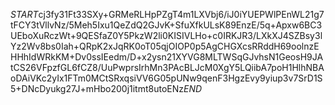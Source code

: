 $START$cj3fy31Ft33SXy+GRMeRLHpPZgT4m1LXVbj6/iJ0iYUEPWlPEnWL21g7tFCY3tVllvNz/5Meh5Ixu1QeZdQ2GJvK+SfuXfkULsK89EnzE/5q+Apxw6BC3UEboXuRczWt+9QESfaZ0Y5PkzW2li0KISIVLHo+c0IRKJR3/LXkXJ4SZBsy3lYz2Wv8bs0Iah+QRpK2xJqRK0oT05qjOIOP0p5AgCHGXcsRRddH69oolnzEHHhIdWRkKM+Dv0ssIEedm/D+x2ysn21XYVG8MLTWSqGJvhsN1GeosH9JAtCS26VFpzfGL6fCZ8/UuPwprsIrhMn3PAcBLJcM0XgY5LQiibA7poH1HlhNBAoDAiVKc2yIx1FTm0MCtSRxqsiVV6G05pUNw9qenF3HgzEvy9yiup3v7SrD1S5+DNcDyukg27J+mHbo200j1itmt8utoENz$END$